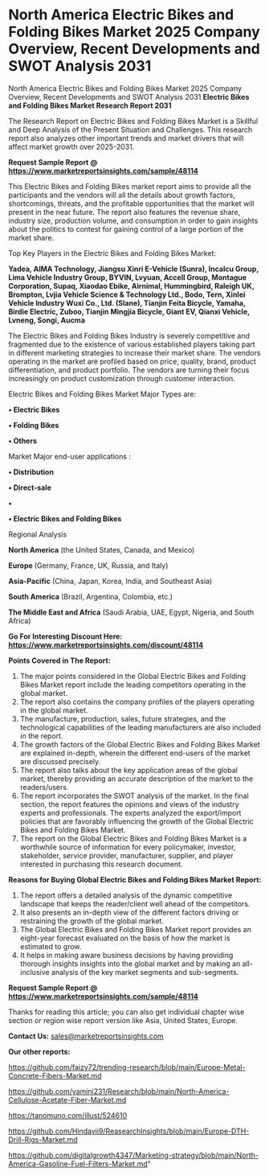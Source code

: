 # North America Electric Bikes and Folding Bikes Market 2025 Company Overview, Recent Developments and SWOT Analysis 2031
North America Electric Bikes and Folding Bikes Market 2025 Company Overview, Recent Developments and SWOT Analysis 2031
<strong>Electric Bikes and Folding Bikes Market Research Report 2031</strong>

The Research Report on Electric Bikes and Folding Bikes Market is a Skillful and Deep Analysis of the Present Situation and Challenges. This research report also analyzes other important trends and market drivers that will affect market growth over 2025-2031.

<strong>Request Sample Report @ <a href=https://www.marketreportsinsights.com/sample/48114>https://www.marketreportsinsights.com/sample/48114</a></strong>

This Electric Bikes and Folding Bikes market report aims to provide all the participants and the vendors will all the details about growth factors, shortcomings, threats, and the profitable opportunities that the market will present in the near future. The report also features the revenue share, industry size, production volume, and consumption in order to gain insights about the politics to contest for gaining control of a large portion of the market share.

Top Key Players in the Electric Bikes and Folding Bikes Market:

<strong>Yadea, AIMA Technology, Jiangsu Xinri E-Vehicle (Sunra), Incalcu Group, Lima Vehicle Industry Group, BYVIN, Lvyuan, Accell Group, Montague Corporation, Supaq, Xiaodao Ebike, Airnimal, Hummingbird, Raleigh UK, Brompton, Lvjia Vehicle Science & Technology Ltd., Bodo, Tern, Xinlei Vehicle Industry Wuxi Co., Ltd. (Slane), Tianjin Feita Bicycle, Yamaha, Birdie Electric, Zuboo, Tianjin Mingjia Bicycle, Giant EV, Qianxi Vehicle, Lvneng, Songi, Aucma</strong>

The Electric Bikes and Folding Bikes Industry is severely competitive and fragmented due to the existence of various established players taking part in different marketing strategies to increase their market share. The vendors operating in the market are profiled based on price, quality, brand, product differentiation, and product portfolio. The vendors are turning their focus increasingly on product customization through customer interaction.

Electric Bikes and Folding Bikes Market Major Types are:

<strong>•  Electric Bikes

•  Folding Bikes

•  Others</strong>

Market Major end-user applications :

<strong>•  Distribution

•  Direct-sale

•  

•  Electric Bikes and Folding Bikes</strong>

Regional Analysis

</u><strong><b>North America</b></strong> (the United States, Canada, and Mexico)

<strong><b>Europe </b></strong>(Germany, France, UK, Russia, and Italy)

<strong><b>Asia-Pacific</b></strong> (China, Japan, Korea, India, and Southeast Asia)

<strong><b>South America</b></strong> (Brazil, Argentina, Colombia, etc.)

<strong><b>The Middle East and Africa</b></strong> (Saudi Arabia, UAE, Egypt, Nigeria, and South Africa)

<strong>Go For Interesting Discount Here: <a href=https://www.marketreportsinsights.com/discount/48114>https://www.marketreportsinsights.com/discount/48114</a></strong>

<strong>Points Covered in The Report:</strong>
<ol>
  <li>The major points considered in the Global Electric Bikes and Folding Bikes Market report include the leading competitors operating in the global market.</li>
  <li>The report also contains the company profiles of the players operating in the global market.</li>
  <li>The manufacture, production, sales, future strategies, and the technological capabilities of the leading manufacturers are also included in the report.</li>
  <li>The growth factors of the Global Electric Bikes and Folding Bikes Market are explained in-depth, wherein the different end-users of the market are discussed precisely.</li>
  <li>The report also talks about the key application areas of the global market, thereby providing an accurate description of the market to the readers/users.</li>
  <li>The report incorporates the SWOT analysis of the market. In the final section, the report features the opinions and views of the industry experts and professionals. The experts analyzed the export/import policies that are favorably influencing the growth of the Global Electric Bikes and Folding Bikes Market.</li>
  <li>The report on the Global Electric Bikes and Folding Bikes Market is a worthwhile source of information for every policymaker, investor, stakeholder, service provider, manufacturer, supplier, and player interested in purchasing this research document.</li>
</ol>
<strong>Reasons for Buying Global Electric Bikes and Folding Bikes Market Report:</strong>

<ol>
  <li>The report offers a detailed analysis of the dynamic competitive landscape that keeps the reader/client well ahead of the competitors.</li>
  <li>It also presents an in-depth view of the different factors driving or restraining the growth of the global market.</li>
  <li>The Global Electric Bikes and Folding Bikes Market report provides an eight-year forecast evaluated on the basis of how the market is estimated to grow.</li>
  <li>It helps in making aware business decisions by having providing thorough insights insights into the global market and by making an all-inclusive analysis of the key market segments and sub-segments.</li>
</ol>
<strong>Request Sample Report @ <a href=https://www.marketreportsinsights.com/sample/48114>https://www.marketreportsinsights.com/sample/48114</a></strong>


Thanks for reading this article; you can also get individual chapter wise section or region wise report version like Asia, United States, Europe.

<strong>Contact Us:</strong>
sales@marketreportsinsights.com

<strong>Our other reports:</strong>

<a href=https://github.com/faizy72/trending-research/blob/main/Europe-Metal-Concrete-Fibers-Market.md>https://github.com/faizy72/trending-research/blob/main/Europe-Metal-Concrete-Fibers-Market.md</a>

<a href=https://github.com/yamini231/Research/blob/main/North-America-Cellulose-Acetate-Fiber-Market.md>https://github.com/yamini231/Research/blob/main/North-America-Cellulose-Acetate-Fiber-Market.md</a>

<a href=https://tanomuno.com/illust/524610>https://tanomuno.com/illust/524610</a>

<a href=https://github.com/Hindavii9/ReasearchInsights/blob/main/Europe-DTH-Drill-Rigs-Market.md>https://github.com/Hindavii9/ReasearchInsights/blob/main/Europe-DTH-Drill-Rigs-Market.md</a>

<a href=https://github.com/digitalgrowth4347/Marketing-strategy/blob/main/North-America-Gasoline-Fuel-Filters-Market.md>https://github.com/digitalgrowth4347/Marketing-strategy/blob/main/North-America-Gasoline-Fuel-Filters-Market.md</a>"
